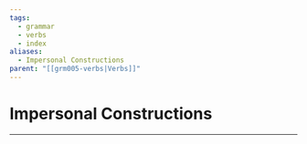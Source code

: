 ```yaml
---
tags:
  - grammar
  - verbs
  - index
aliases:
  - Impersonal Constructions
parent: "[[grm005-verbs|Verbs]]"
---
```

# Impersonal Constructions
---
